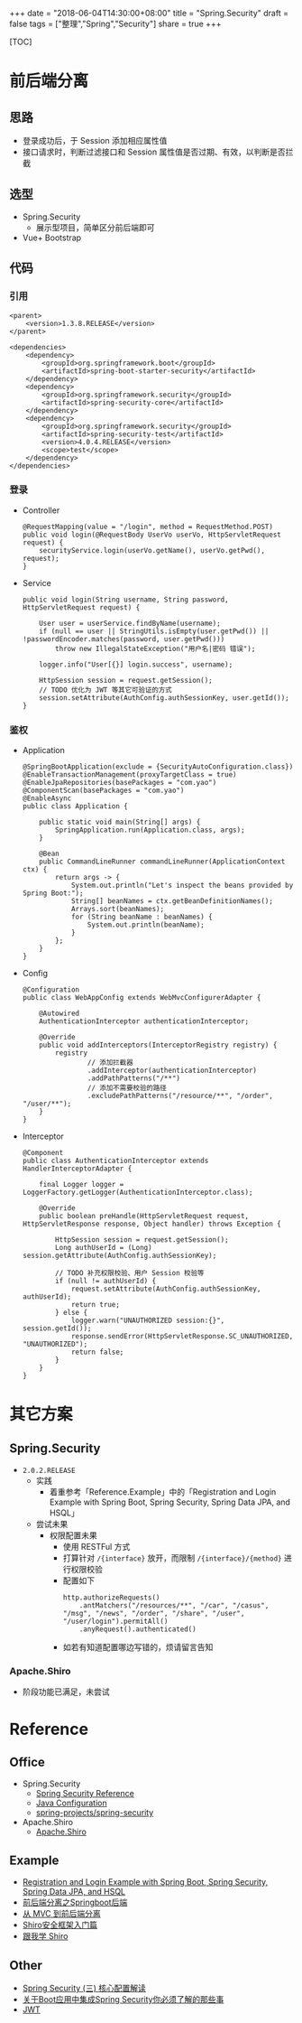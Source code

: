 +++
date = "2018-06-04T14:30:00+08:00"
title = "Spring.Security"
draft = false
tags = ["整理","Spring","Security"]
share = true
+++

[TOC]

# 前后端分离
## 思路
- 登录成功后，于 Session 添加相应属性值
- 接口请求时，判断过滤接口和 Session 属性值是否过期、有效，以判断是否拦截

## 选型
- Spring.Security
    - 展示型项目，简单区分前后端即可
- Vue+ Bootstrap

## 代码
### 引用
```
<parent>
    <version>1.3.8.RELEASE</version>
</parent>

<dependencies>
    <dependency>
        <groupId>org.springframework.boot</groupId>
        <artifactId>spring-boot-starter-security</artifactId>
    </dependency>
    <dependency>
        <groupId>org.springframework.security</groupId>
        <artifactId>spring-security-core</artifactId>
    </dependency>
    <dependency>
        <groupId>org.springframework.security</groupId>
        <artifactId>spring-security-test</artifactId>
        <version>4.0.4.RELEASE</version>
        <scope>test</scope>
    </dependency>
</dependencies>
```

### 登录
- Controller
    ```
    @RequestMapping(value = "/login", method = RequestMethod.POST)
    public void login(@RequestBody UserVo userVo, HttpServletRequest request) {
        securityService.login(userVo.getName(), userVo.getPwd(), request);
    }
    ```

- Service   
    ``` 
    public void login(String username, String password, HttpServletRequest request) {

        User user = userService.findByName(username);
        if (null == user || StringUtils.isEmpty(user.getPwd()) || !passwordEncoder.matches(password, user.getPwd()))
            throw new IllegalStateException("用户名|密码 错误");

        logger.info("User[{}] login.success", username);

        HttpSession session = request.getSession();
        // TODO 优化为 JWT 等其它可验证的方式
        session.setAttribute(AuthConfig.authSessionKey, user.getId());
    }
    ```

### 鉴权
- Application
    ```
    @SpringBootApplication(exclude = {SecurityAutoConfiguration.class})
    @EnableTransactionManagement(proxyTargetClass = true)
    @EnableJpaRepositories(basePackages = "com.yao")
    @ComponentScan(basePackages = "com.yao")
    @EnableAsync
    public class Application {

        public static void main(String[] args) {
            SpringApplication.run(Application.class, args);
        }

        @Bean
        public CommandLineRunner commandLineRunner(ApplicationContext ctx) {
            return args -> {
                System.out.println("Let's inspect the beans provided by Spring Boot:");
                String[] beanNames = ctx.getBeanDefinitionNames();
                Arrays.sort(beanNames);
                for (String beanName : beanNames) {
                    System.out.println(beanName);
                }
            };
        }
    }
    ```

- Config
    ```
    @Configuration
    public class WebAppConfig extends WebMvcConfigurerAdapter {

        @Autowired
        AuthenticationInterceptor authenticationInterceptor;

        @Override
        public void addInterceptors(InterceptorRegistry registry) {
            registry
                    // 添加拦截器
                    .addInterceptor(authenticationInterceptor)
                    .addPathPatterns("/**")
                    // 添加不需要校验的路径
                    .excludePathPatterns("/resource/**", "/order", "/user/**");
        }
    }
    ```

- Interceptor
    ```
    @Component
    public class AuthenticationInterceptor extends HandlerInterceptorAdapter {

        final Logger logger = LoggerFactory.getLogger(AuthenticationInterceptor.class);

        @Override
        public boolean preHandle(HttpServletRequest request, HttpServletResponse response, Object handler) throws Exception {

            HttpSession session = request.getSession();
            Long authUserId = (Long) session.getAttribute(AuthConfig.authSessionKey);

            // TODO 补充权限校验、用户 Session 校验等
            if (null != authUserId) {
                request.setAttribute(AuthConfig.authSessionKey, authUserId);
                return true;
            } else {
                logger.warn("UNAUTHORIZED session:{}", session.getId());
                response.sendError(HttpServletResponse.SC_UNAUTHORIZED, "UNAUTHORIZED");
                return false;
            }
        }
    }
    ```

# 其它方案
## Spring.Security
- `2.0.2.RELEASE`
    - 实践
        - 着重参考「Reference.Example」中的「Registration and Login Example with Spring Boot, Spring Security, Spring Data JPA, and HSQL」
    - 尝试未果
        - 权限配置未果
            - 使用 RESTFul 方式
            - 打算针对 `/{interface}` 放开，而限制 `/{interface}/{method}` 进行权限校验
            - 配置如下
                ```
                http.authorizeRequests()
                    .antMatchers("/resources/**", "/car", "/casus", "/msg", "/news", "/order", "/share", "/user", "/user/login").permitAll()
                    .anyRequest().authenticated()
                ```
            - 如若有知道配置哪边写错的，烦请留言告知

### Apache.Shiro
- 阶段功能已满足，未尝试

# Reference
## Office
- Spring.Security
    - [Spring Security Reference](https://docs.spring.io/spring-security/site/docs/5.0.3.RELEASE/reference/htmlsingle/)
    - [Java Configuration](https://docs.spring.io/spring-security/site/docs/current/reference/html/jc.html)
    - [spring-projects/spring-security](https://github.com/spring-projects/spring-security)
- Apache.Shiro
    - [Apache.Shiro](https://shiro.apache.org/)

## Example
- [Registration and Login Example with Spring Boot, Spring Security, Spring Data JPA, and HSQL](https://hellokoding.com/registration-and-login-example-with-spring-security-spring-boot-spring-data-jpa-hsql-jsp/)
- [前后端分离之Springboot后端](https://blog.csdn.net/jimo_lonely/article/details/78782262)
- [从 MVC 到前后端分离](http://www.importnew.com/21589.html)
- [Shiro安全框架入门篇](https://blog.csdn.net/u013142781/article/details/50629708)
- [跟我学 Shiro](http://wiki.jikexueyuan.com/project/shiro/)

## Other
- [Spring Security (三) 核心配置解读](https://cloud.tencent.com/developer/article/1034750)
- [关于Boot应用中集成Spring Security你必须了解的那些事](https://emacoo.cn/backend/spring-boot-security/)
- [JWT](http://domain.yqjdcyy.com/post/jwt/)